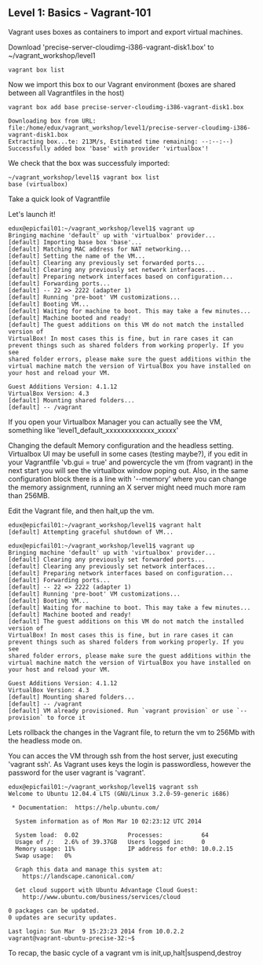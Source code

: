 Level 1: Basics - Vagrant-101
----------------------------------------

Vagrant uses boxes as containers to import and export virtual machines. 

Download 'precise-server-cloudimg-i386-vagrant-disk1.box' to ~/vagrant_workshop/level1

    vagrant box list

Now we import this box to our Vagrant environment (boxes are shared between all Vagrantfiles in the host)

    vagrant box add base precise-server-cloudimg-i386-vagrant-disk1.box
    
    Downloading box from URL: file:/home/edux/vagrant_workshop/level1/precise-server-cloudimg-i386-vagrant-disk1.box
    Extracting box...te: 213M/s, Estimated time remaining: --:--:--)
    Successfully added box 'base' with provider 'virtualbox'!

We check that the box was successfuly imported:

    ~/vagrant_workshop/level1$ vagrant box list
    base (virtualbox)

Take a quick look of Vagrantfile

Let's launch it!

    edux@epicfail01:~/vagrant_workshop/level1$ vagrant up
    Bringing machine 'default' up with 'virtualbox' provider...
    [default] Importing base box 'base'...
    [default] Matching MAC address for NAT networking...
    [default] Setting the name of the VM...
    [default] Clearing any previously set forwarded ports...
    [default] Clearing any previously set network interfaces...
    [default] Preparing network interfaces based on configuration...
    [default] Forwarding ports...
    [default] -- 22 => 2222 (adapter 1)
    [default] Running 'pre-boot' VM customizations...
    [default] Booting VM...
    [default] Waiting for machine to boot. This may take a few minutes...
    [default] Machine booted and ready!
    [default] The guest additions on this VM do not match the installed version of
    VirtualBox! In most cases this is fine, but in rare cases it can
    prevent things such as shared folders from working properly. If you see
    shared folder errors, please make sure the guest additions within the
    virtual machine match the version of VirtualBox you have installed on
    your host and reload your VM.

    Guest Additions Version: 4.1.12
    VirtualBox Version: 4.3
    [default] Mounting shared folders...
    [default] -- /vagrant

If you open your Virtualbox Manager you can actually see the VM, something like 'level1_default_xxxxxxxxxxxxx_xxxxx'

Changing the default Memory configuration and the headless setting. Virtualbox UI may be usefull in some cases (testing maybe?), if you edit in your Vagrantfile 'vb.gui = true' and powercycle the vm (from vagrant) in the next start you will see the virtualbox window poping out. Also, in the same configuration block there is a line with '--memory' where you can change the memory assignment, running an X server might need much more ram than 256MB.

Edit the Vagrant file, and then halt,up the vm.

    edux@epicfail01:~/vagrant_workshop/level1$ vagrant halt
    [default] Attempting graceful shutdown of VM...
    
    edux@epicfail01:~/vagrant_workshop/level1$ vagrant up
    Bringing machine 'default' up with 'virtualbox' provider...
    [default] Clearing any previously set forwarded ports...
    [default] Clearing any previously set network interfaces...
    [default] Preparing network interfaces based on configuration...
    [default] Forwarding ports...
    [default] -- 22 => 2222 (adapter 1)
    [default] Running 'pre-boot' VM customizations...
    [default] Booting VM...
    [default] Waiting for machine to boot. This may take a few minutes...
    [default] Machine booted and ready!
    [default] The guest additions on this VM do not match the installed version of
    VirtualBox! In most cases this is fine, but in rare cases it can
    prevent things such as shared folders from working properly. If you see
    shared folder errors, please make sure the guest additions within the
    virtual machine match the version of VirtualBox you have installed on
    your host and reload your VM.

    Guest Additions Version: 4.1.12
    VirtualBox Version: 4.3
    [default] Mounting shared folders...
    [default] -- /vagrant
    [default] VM already provisioned. Run `vagrant provision` or use `--provision` to force it

Lets rollback the changes in the Vagrant file, to return the vm to 256Mb with the headless mode on.

You can acces the VM through ssh from the host server, just executing 'vagrant ssh'. As Vagrant uses keys the login is passwordless, however the password for the user vagrant is 'vagrant'.

    edux@epicfail01:~/vagrant_workshop/level1$ vagrant ssh
    Welcome to Ubuntu 12.04.4 LTS (GNU/Linux 3.2.0-59-generic i686)

     * Documentation:  https://help.ubuntu.com/

      System information as of Mon Mar 10 02:23:12 UTC 2014

      System load:  0.02              Processes:           64
      Usage of /:   2.6% of 39.37GB   Users logged in:     0
      Memory usage: 11%               IP address for eth0: 10.0.2.15
      Swap usage:   0%

      Graph this data and manage this system at:
        https://landscape.canonical.com/

      Get cloud support with Ubuntu Advantage Cloud Guest:
        http://www.ubuntu.com/business/services/cloud

    0 packages can be updated.
    0 updates are security updates.

    Last login: Sun Mar  9 15:23:23 2014 from 10.0.2.2
    vagrant@vagrant-ubuntu-precise-32:~$ 


To recap, the basic cycle of a vagrant vm is init,up,halt|suspend,destroy

